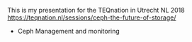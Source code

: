 This is my presentation for the TEQnation in Utrecht NL 2018 https://teqnation.nl/sessions/ceph-the-future-of-storage/

* Ceph Management and monitoring
